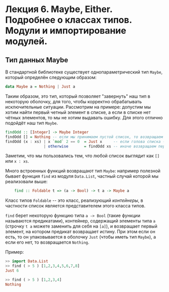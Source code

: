 
# Лекция 6. Maybe, Either. Подробнее о классах типов. Модули и импортирование модулей.


## Тип данных Maybe

В стандартной библиотеке существует однопараметрический тип `Maybe`, который определён следующим образом:

```Haskell
data Maybe a = Nothing | Just a

```

Таким образом, это тип, который позволяет "завернуть" наш тип в некоторую оболочку, для того, чтобы корректно обрабатывать исключительные ситуации. Рассмотрим на примере:
допустим мы хотим найти первый четный элемент в списке, а если в списке нет чётных элементов, то мы не хотим выдавать ошибку. Для этого отлично подойдёт наш тип `Maybe`.

```Haskell
findOdd :: [Integer] -> Maybe Integer
findOdd [] = Nothing -- если мы принимаем пустой список, то возвращаем Nothing
findOdd (x : xs) | x `mod` 2 == 0  = Just x     -- если голова списка -- четный элемент, то возвращаем его.
                 | otherwise       = findOdd xs -- иначе возвращаем первый четный элемент хвоста нашего списка.

```

Заметим, что мы пользовались тем, что любой список выглядит как `[]` или `x : xs`. 

Много встроенных функций возвращают тип `Maybe`: например полезной бывает функция `find` из модуля `Data.List`, частный случай которой мы реализовали выше:

```Haskell
	find :: Foldable t => (a -> Bool) -> t a -> Maybe a
```
 
Класс типов `Foldable` -- это класс, реализующий *контейнеры*, в частности список является представителем этого класса типов. 

`find` берет некоторую функцию типа `a -> Bool` (такие функции называются предикатами), контейнер, содержащий элементы типа `a` (строчку `t a` можете заменить для себя на `[a]`), и возвращает первый элемент, на котором предикат возвращает истину. При этом если он есть, то он упаковывается в оболочку `Just` (чтобы иметь тип `Maybe`), а если его нет, то возвращается `Nothing`.

Пример:

```Haskell
>> import Data.List
>> find ( > 5 ) [1,2,3,4,5,6,7,8]
Just 6

>> find ( > 5 ) [1,2,3,4] 
Nothing

```




